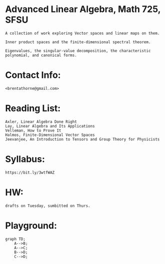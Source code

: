 # Advanced Linear Algebra, Math 725, SFSU
	A collection of work exploring Vector spaces and linear maps on them.

	Inner product spaces and the finite-dimensional spectral theorem. 

	Eigenvalues, the singular-value decomposition, the characteristic polynomial, and canonical forms.

# Contact Info:
	<brentathorne@gmail.com>
# Reading List:
	Axler, Linear Algebra Done Right
	Lay, Linear Algebra and Its Applications
	Velleman, How to Prove It
	Halmos, Finite-Dimensional Vector Spaces
	Jeevanjee, An Introduction to Tensors and Group Theory for Physicists
# Syllabus:
	https://bit.ly/3wtfWAZ
# HW:
	drafts on Tuesday, sumbitted on Thurs.

# Playground:

```mermaid
graph TD;
    A-->B;
    A-->C;
    B-->D;
    C-->D;
```

